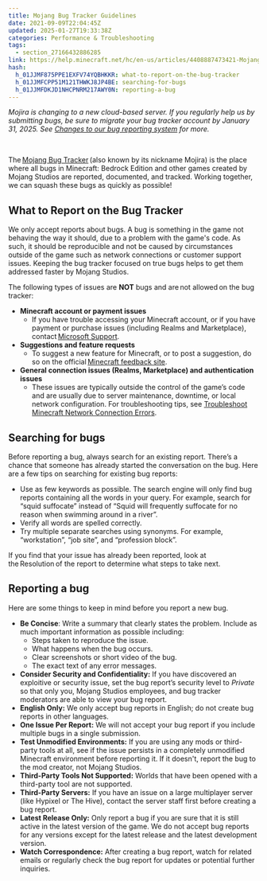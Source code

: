 ```yaml
---
title: Mojang Bug Tracker Guidelines
date: 2021-09-09T22:04:45Z
updated: 2025-01-27T19:33:38Z
categories: Performance & Troubleshooting
tags:
  - section_27166432886285
link: https://help.minecraft.net/hc/en-us/articles/4408887473421-Mojang-Bug-Tracker-Guidelines
hash:
  h_01JJMF875PPE1EXFV74YQBHKKR: what-to-report-on-the-bug-tracker
  h_01JJMFCPP51M121THWKJ8JP4BE: searching-for-bugs
  h_01JJMFDKJD1NHCPNRM217AWY0N: reporting-a-bug
---
```


*Mojira is changing to a new cloud-based server. If you regularly help us by submitting bugs, be sure to migrate your bug tracker account by January 31, 2025. See [Changes to our bug reporting system](https://www.minecraft.net/en-us/article/changes-to-minecraft-bug-reporting-system) for more.*

 

The [Mojang Bug Tracker](https://bugs.mojang.com/secure/Dashboard.jspa) (also known by its nickname Mojira) is the place where all bugs in Minecraft: Bedrock Edition and other games created by Mojang Studios are reported, documented, and tracked. Working together, we can squash these bugs as quickly as possible!

## What to Report on the Bug Tracker

We only accept reports about bugs. A bug is something in the game not behaving the way it should, due to a problem with the game's code. As such, it should be reproducible and not be caused by circumstances outside of the game such as network connections or customer support issues. Keeping the bug tracker focused on true bugs helps to get them addressed faster by Mojang Studios.

The following types of issues are **NOT** bugs and are not allowed on the bug tracker:

- **Minecraft account or payment issues**
  - If you have trouble accessing your Minecraft account, or if you have payment or purchase issues (including Realms and Marketplace), contact [Microsoft Support](https://support.microsoft.com/en-us/contactus).
- **Suggestions and feature requests**
  - To suggest a new feature for Minecraft, or to post a suggestion, do so on the official [Minecraft feedback site](https://feedback.minecraft.net/).
- **General connection issues (Realms, Marketplace) and authentication issues**
  - These issues are typically outside the control of the game’s code and are usually due to server maintenance, downtime, or local network configuration. For troubleshooting tips, see [Troubleshoot Minecraft Network Connection Errors](./Troubleshoot-Minecraft-Network-Connection-Errors.md).

## Searching for bugs

Before reporting a bug, always search for an existing report. There’s a chance that someone has already started the conversation on the bug. Here are a few tips on searching for existing bug reports:

- Use as few keywords as possible. The search engine will only find bug reports containing all the words in your query. For example, search for “squid suffocate” instead of “Squid will frequently suffocate for no reason when swimming around in a river”.
- Verify all words are spelled correctly.
- Try multiple separate searches using synonyms. For example, “workstation”, “job site”, and “profession block”.

If you find that your issue has already been reported, look at the Resolution of the report to determine what steps to take next.

## Reporting a bug

Here are some things to keep in mind before you report a new bug.

- **Be Concise**: Write a summary that clearly states the problem. Include as much important information as possible including:  
  - Steps taken to reproduce the issue.
  - What happens when the bug occurs.
  - Clear screenshots or short video of the bug.
  - The exact text of any error messages.
- **Consider Security and Confidentiality:** If you have discovered an exploitive or security issue, set the bug report’s security level to *Private* so that only you, Mojang Studios employees, and bug tracker moderators are able to view your bug report.
- **English Only:** We only accept bug reports in English; do not create bug reports in other languages.
- **One Issue Per Report:** We will not accept your bug report if you include multiple bugs in a single submission.
- **Test Unmodified Environments:** If you are using any mods or third-party tools at all, see if the issue persists in a completely unmodified Minecraft environment before reporting it. If it doesn't, report the bug to the mod creator, not Mojang Studios.
- **Third-Party Tools Not Supported:** Worlds that have been opened with a third-party tool are not supported.
- **Third-Party Servers:** If you have an issue on a large multiplayer server (like Hypixel or The Hive), contact the server staff first before creating a bug report.
- **Latest Release Only:** Only report a bug if you are sure that it is still active in the latest version of the game. We do not accept bug reports for any versions except for the latest release and the latest development version.
- **Watch Correspondence:** After creating a bug report, watch for related emails or regularly check the bug report for updates or potential further inquiries.
